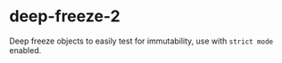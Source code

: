 # deep-freeze-2

Deep freeze objects to easily test for immutability, use with `strict mode` enabled.
